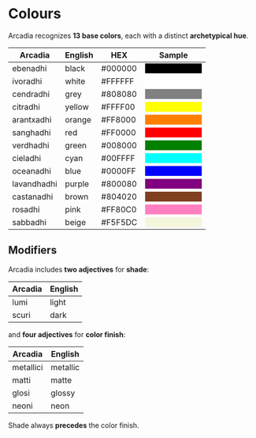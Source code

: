 # Colours

Arcadia recognizes **13 base colors**, each with a distinct **archetypical hue**.

| Arcadia     | English | HEX     | Sample                                                                                        |
| ----------- | ------- | ------- | --------------------------------------------------------------------------------------------- |
| ebenadhi    | black   | #000000 | <div style="background-color:#000000"><span style="visibility: hidden;">MMMMMMMM</span></div> |
| ivoradhi    | white   | #FFFFFF | <div style="background-color:#FFFFFF"><span style="visibility: hidden;">MMMMMMMM</span></div> |
| cendradhi   | grey    | #808080 | <div style="background-color:#808080"><span style="visibility: hidden;">MMMMMMMM</span></div> |
| citradhi    | yellow  | #FFFF00 | <div style="background-color:#FFFF00"><span style="visibility: hidden;">MMMMMMMM</span></div> |
| arantxadhi  | orange  | #FF8000 | <div style="background-color:#FF8000"><span style="visibility: hidden;">MMMMMMMM</span></div> |
| sanghadhi   | red     | #FF0000 | <div style="background-color:#FF0000"><span style="visibility: hidden;">MMMMMMMM</span></div> |
| verdhadhi   | green   | #008000 | <div style="background-color:#008000"><span style="visibility: hidden;">MMMMMMMM</span></div> |
| cieladhi    | cyan    | #00FFFF | <div style="background-color:#00FFFF"><span style="visibility: hidden;">MMMMMMMM</span></div> |
| oceanadhi   | blue    | #0000FF | <div style="background-color:#0000FF"><span style="visibility: hidden;">MMMMMMMM</span></div> |
| lavandhadhi | purple  | #800080 | <div style="background-color:#800080"><span style="visibility: hidden;">MMMMMMMM</span></div> |
| castanadhi  | brown   | #804020 | <div style="background-color:#804020"><span style="visibility: hidden;">MMMMMMMM</span></div> |
| rosadhi     | pink    | #FF80C0 | <div style="background-color:#FF80C0"><span style="visibility: hidden;">MMMMMMMM</span></div> |
| sabbadhi    | beige   | #F5F5DC | <div style="background-color:#F5F5DC"><span style="visibility: hidden;">MMMMMMMM</span></div> |

## Modifiers

Arcadia includes **two adjectives** for **shade**:

| Arcadia | English |
| ------- | ------- |
| lumi    | light   |
| scuri   | dark    |

and **four adjectives** for **color finish**:

| Arcadia   | English  |
| --------- | -------- |
| metallici | metallic |
| matti     | matte    |
| glosi     | glossy   |
| neoni     | neon     |

Shade always **precedes** the color finish.
